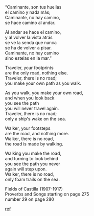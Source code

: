 
“Caminante, son tus huellas  
el camino y nada más;  
Caminante, no hay camino,  
se hace camino al andar.  

Al andar se hace el camino,  
y al volver la vista atrás  
se ve la senda que nunca  
se ha de volver a pisar.  
Caminante, no hay camino  
sino estelas en la mar.”


Traveler, your footprints  
are the only road, nothing else.  
Traveler, there is no road;  
you make your own path as you walk.

As you walk, you make your own road,  
and when you look back  
you see the path  
you will never travel again.  
Traveler, there is no road;  
only a ship's wake on the sea.

Walker, your footsteps  
are the road, and nothing more.  
Walker, there is no road,  
the road is made by walking.

Walking you make the road,  
and turning to look behind  
you see the path you never  
again will step upon.  
Walker, there is no road,  
only foam trails on the sea.

Fields of Castilla (1907-1917)  
Proverbs and Songs starting on page 275  
number 29 on page 280

[ref](https://www.favoritepoem.org/poem_CaminanteNoHayCamino.html)
